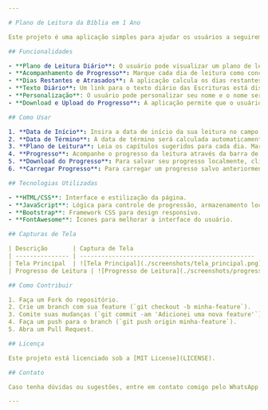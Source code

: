 ```yaml
---

# Plano de Leitura da Bíblia em 1 Ano

Este projeto é uma aplicação simples para ajudar os usuários a seguirem um plano de leitura da Bíblia em um ano. Ele permite que o usuário acompanhe seu progresso de leitura, fornecendo uma interface para marcar as leituras completas, calcular os dias restantes e atrasados, além de exibir uma mensagem de parabéns quando a leitura está em dia.

## Funcionalidades

- **Plano de Leitura Diário**: O usuário pode visualizar um plano de leitura detalhado, dividido em categorias e dias, cobrindo toda a Bíblia ao longo de 365 dias.
- **Acompanhamento de Progresso**: Marque cada dia de leitura como concluído e acompanhe o progresso através de uma barra de progresso visual.
- **Dias Restantes e Atrasados**: A aplicação calcula os dias restantes e os dias de leitura atrasados, atualizando automaticamente com base nas marcações diárias.
- **Texto Diário**: Um link para o texto diário das Escrituras está disponível diretamente na página, levando o usuário ao conteúdo mais recente no site [wol.jw.org](https://wol.jw.org/pt/wol/h/r5/lp-t).
- **Personalização**: O usuário pode personalizar seu nome e o nome será salvo no navegador.
- **Download e Upload do Progresso**: A aplicação permite que o usuário baixe e carregue seu progresso de leitura, facilitando a continuidade do acompanhamento em diferentes dispositivos.

## Como Usar

1. **Data de Início**: Insira a data de início da sua leitura no campo "Data de Início".
2. **Data de Término**: A data de término será calculada automaticamente para um ano após a data de início.
3. **Plano de Leitura**: Leia os capítulos sugeridos para cada dia. Marque como concluído ao terminar.
4. **Progresso**: Acompanhe o progresso da leitura através da barra de progresso e das estatísticas de dias restantes e atrasados.
5. **Download do Progresso**: Para salvar seu progresso localmente, clique no botão "Baixar Progresso". Isso gera um arquivo JSON com os dados.
6. **Carregar Progresso**: Para carregar um progresso salvo anteriormente, utilize a opção de upload e selecione o arquivo JSON.

## Tecnologias Utilizadas

- **HTML/CSS**: Interface e estilização da página.
- **JavaScript**: Lógica para controle de progressão, armazenamento local e manipulação da interface.
- **Bootstrap**: Framework CSS para design responsivo.
- **FontAwesome**: Ícones para melhorar a interface do usuário.

## Capturas de Tela

| Descrição       | Captura de Tela                                   |
| --------------- | ------------------------------------------------- |
| Tela Principal  | ![Tela Principal](./screenshots/tela_principal.png) |
| Progresso de Leitura | ![Progresso de Leitura](./screenshots/progresso_leitura.png) |

## Como Contribuir

1. Faça um Fork do repositório.
2. Crie um branch com sua feature (`git checkout -b minha-feature`).
3. Comite suas mudanças (`git commit -am 'Adicionei uma nova feature'`).
4. Faça um push para o branch (`git push origin minha-feature`).
5. Abra um Pull Request.

## Licença

Este projeto está licenciado sob a [MIT License](LICENSE).

## Contato

Caso tenha dúvidas ou sugestões, entre em contato comigo pelo WhatsApp através do botão disponível na aplicação.

---
```

